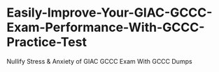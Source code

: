 # Easily-Improve-Your-GIAC-GCCC-Exam-Performance-With-GCCC-Practice-Test
Nullify Stress &amp; Anxiety of GIAC GCCC Exam With GCCC Dumps
